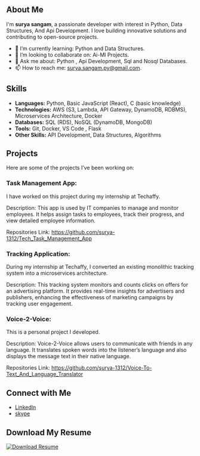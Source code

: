 ## About Me
I'm **surya sangam**, a passionate developer with interest in Python, Data Structures, And Api Development. I love building innovative solutions and contributing to open-source projects.

- 🌱 I’m currently learning: Python and Data Structures.
- 👯 I’m looking to collaborate on: Ai-Ml Projects.
- 💬 Ask me about: Python , Api Development, Sql and Nosql Databases.
- 📫 How to reach me: surya.sangam.py@gmail.com.

## Skills
- **Languages:** Python, Basic JavaScript (React), C (basic knowledge)
- **Technologies:** AWS (S3, Lambda, API Gateway, DynamoDB, RDBMS), Microservices Architecture, Docker
- **Databases:** SQL (RDS), NoSQL (DynamoDB, MongoDB)  
- **Tools:** Git, Docker, VS Code , Flask
- **Other Skills:** API Development, Data Structures, Algorithms

## Projects
Here are some of the projects I’ve been working on:

### Task Management App:
I have worked on this project during my internship at Techaffy.

Description: This app is used by IT companies to manage and monitor employees. It helps assign tasks to employees, track their progress, and view detailed employee information.

Repositories Link: https://github.com/surya-1312/Tech_Task_Management_App

### Tracking Application:
During my internship at Techaffy, I converted an existing monolithic tracking system into a microservices architecture.

Description: This tracking system monitors and counts clicks on offers for an advertising platform. It provides real-time insights for advertisers and publishers, enhancing the effectiveness of marketing campaigns by tracking user engagement.

### Voice-2-Voice:
This is a personal project I developed.

Description: Voice-2-Voice allows users to communicate with friends in any language. It translates spoken words into the listener’s language and also displays the message text in their native language.

Repositories Link: https://github.com/surya-1312/Voice-To-Text_And_Language_Translator

## Connect with Me

- [LinkedIn](https://www.linkedin.com/in/surya0202/)
- [skype](https://join.skype.com/invite/q8eDh4drMYjw)

## Download My Resume

[![Download Resume](https://img.shields.io/badge/Download-Resume-blue)](https://github.com/user-attachments/files/17007625/Resume.pdf)



